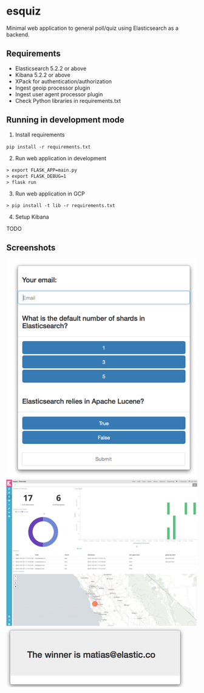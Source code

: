 # esquiz

Minimal web application to general poll/quiz using Elasticsearch as a backend.


## Requirements

- Elasticsearch 5.2.2 or above
- Kibana 5.2.2 or above
- XPack for authentication/authorization
- Ingest geoip processor plugin
- Ingest user agent processor plugin
- Check Python libraries in requirements.txt


## Running in development mode

1. Install requirements

`pip install -r requirements.txt`


2. Run web application in development

```
> export FLASK_APP=main.py
> export FLASK_DEBUG=1
> flask run
```

3. Run web application in GCP

```
> pip install -t lib -r requirements.txt
```


4. Setup Kibana

TODO

## Screenshots

![Screen01](https://github.com/mcascallares/esquiz/blob/master/screenshots/screen01.png)
![Screen02](https://github.com/mcascallares/esquiz/blob/master/screenshots/screen02.png)
![Screen03](https://github.com/mcascallares/esquiz/blob/master/screenshots/screen03.png)

